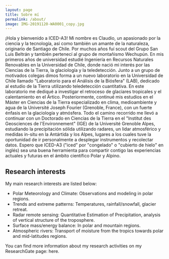 ```yaml
---
layout: page
title: Sobre mí
permalink: /about/
image: IMG-20191120-WA0001_copy.jpg
---
```


¡Hola y bienvenido a ICED-A3! Mi nombre es Claudio, un apasionado por la ciencia y la tecnología, así como también un amante de la naturaleza, originario de Santiago de Chile. Por muchos años fuí scout del Grupo San Luis Beltrán y también pertenecí al grupo de montañismo Wechupún. En mis primeros años de universidad estudié Ingeniería en Recursos Naturales Renovables en la Universidad de Chile, donde nació mi interés por las Ciencias de la Tierra, la glaciología y la teledetección. Junto a un grupo de motivados colegas dimos forma a un nuevo laboratorio en la Universidad de Chile llamado "Laboratorio para el Análisis de la Biósfera" (LAB), dedicado al estudio de la Tierra utilizando teledetección cuantitativa. En este laboratorio me dediqué a investigar el retroceso de glaciares tropicales y el calentamiento en el Ártico. Posteriormente, continué mis estudios en el Máster en Ciencias de la Tierra especializado en clima, medioambiente y agua de la Université Joseph Fourier (Grenoble, France), con un fuerte énfasis en la glaciología y atmósfera. Todo el camino recorrido me llevó a continuar con un Doctorado en Ciencias de la Tierra en el "Institut des Geosciences de l'Environnement" (IGE) de la Université Grenoble Alpes, estudiando la precipitación sólida utilizando radares, un lidar atmosférico y medidas in-situ en la Antártida y los Alpes, lugares a los cuales tuve la oportunidad de ir personalmente a desplegar instrumentos y recolectar datos. Espero que ICED-A3 ("iced" por "congelado" o "cubierto de hielo" en inglés) sea una buena herramienta para compartir contigo las experiencias actuales y futuras en el ámbito científico Polar y Alpino. 


## Research interests
 

My main research interests are listed below:

* Polar Meteorology and Climate: Observations and modeling in polar regions.
* Trends and extreme patterns: Temperatures, rainfall/snowfall, glacier retreat.
* Radar remote sensing: Quantitative Estimation of Precipitation, analysis of vertical structure of the troposphere.
* Surface mass/energy balance: In polar and mountain regions.
* Atmospheric rivers: Transport of moisture from the tropics towards polar and mid-latitudes regions.

You can find more information about my research activities on my ResearchGate page: here.
